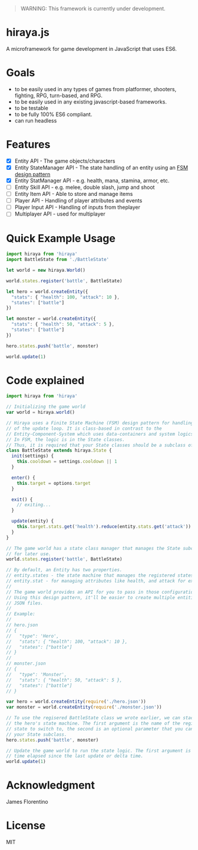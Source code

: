 > WARNING: This framework is currently under development.

hiraya.js
=========

A microframework for game development in JavaScript that uses ES6.

Goals
=====

- to be easily used in any types of games from platformer, shooters, fighting, RPG, turn-based, and RPG.
- to be easily used in any existing javascript-based frameworks.
- to be testable
- to be fully 100% ES6 compliant.
- can run headless

Features
========

- [x] Entity API - The game objects/characters
- [x] Entity StateManager API - The state handling of an entity using an [FSM design pattern](https://en.wikipedia.org/wiki/Finite-state_machine)
- [x] Entity StatManager API - e.g. health, mana, stamina, armor, etc.
- [ ] Entity Skill API - e.g. melee, double slash, jump and shoot
- [ ] Entity Item API - Able to store and manage items
- [ ] Player API - Handling of player attributes and events
- [ ] Player Input API - Handling of inputs from theplayer
- [ ] Multiplayer API - used for multiplayer

Quick Example Usage
===================

```javascript
import hiraya from 'hiraya'
import BattleState from './BattleState'

let world = new hiraya.World()

world.states.register('battle', BattleState)

let hero = world.createEntity({
  "stats": { "health": 100, "attack": 10 },
  "states": ["battle"]
})

let monster = world.createEntity({
  "stats": { "health": 50, "attack": 5 },
  "states": ["battle"]
})

hero.states.push('battle', monster)

world.update(1)
```

Code explained
==============

```javascript
import hiraya from 'hiraya'

// Initializing the game world
var world = hiraya.world()

// Hiraya uses a Finite State Machine (FSM) design pattern for handling the logic
// of the update loop. It is class-based in contrast to the
// Entity-Component-System which uses data-containers and system logics
// In FSM, the logic is in the State classes.
// Thus, it is required that your State classes should be a subclass of hiraya.State
class BattleState extends hiraya.State {
  init(settings) {
    this.cooldown = settings.cooldown || 1
  }

  enter() {
    this.target = options.target
  }

  exit() {
    // exiting...
  }

  update(entity) {
    this.target.stats.get('health').reduce(entity.stats.get('attack'))
  }
}

// The game world has a state class manager that manages the State subclasses
// for later use.
world.states.register('battle', BattleState)

// By default, an Entity has two properties.
// entity.states - the state machine that manages the registered states
// entity.stat - for managing attributes like health, and attack for example.
//
// The game world provides an API for you to pass in those configurations.
// Using this design pattern, it'll be easier to create multiple entities Using
// JSON files.
//
// Example:
//
// hero.json
// {
//   "type": 'Hero',
//   "stats": { "health": 100, "attack": 10 },
//   "states": ["battle"]
// }
//
// monster.json
// {
//   "type": 'Monster',
//   "stats": { "health": 50, "attack": 5 },
//   "states": ["battle"]
// }

var hero = world.createEntity(require('./hero.json'))
var monster = world.createEntity(require('./monster.json'))

// To use the regisered BattleState class we wrote earlier, we can stack that to
// the hero's state machine. The first argument is the name of the registered
// state to switch to, the second is an optional parameter that you can pass to
// your State subclass.
hero.states.push('battle', monster)

// Update the game world to run the state logic. The first argument is the
// time elapsed since the last update or delta time.
world.update(1)
```

Acknowledgment
==============

James Florentino

License
=======

MIT
